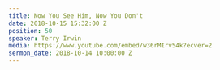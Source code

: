 ```yaml
---
title: Now You See Him, Now You Don't
date: 2018-10-15 15:32:00 Z
position: 50
speaker: Terry Irwin
media: https://www.youtube.com/embed/w36rMIrv54k?ecver=2
sermon_date: 2018-10-14 10:00:00 Z
---
```



